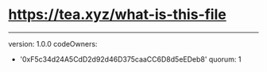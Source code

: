 # https://tea.xyz/what-is-this-file
---
version: 1.0.0
codeOwners:
  - '0xF5c34d24A5CdD2d92d46D375caaCC6D8d5eEDeb8'
quorum: 1

